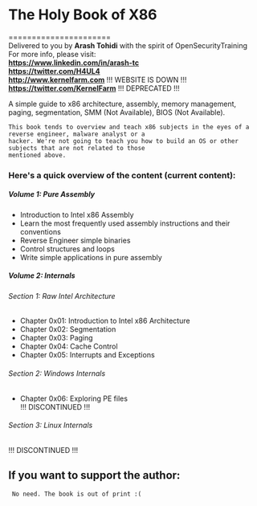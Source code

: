 
# The Holy Book of X86    
======================    
Delivered to you by **Arash Tohidi** with the spirit of OpenSecurityTraining    
For more info, please visit:   
**https://www.linkedin.com/in/arash-tc**  
**https://twitter.com/H4UL4**  
**http://www.kernelfarm.com**   !!! WEBSITE IS DOWN !!!  
**https://twitter.com/KernelFarm**   !!! DEPRECATED !!!  


A simple guide to x86 architecture, assembly, memory management, paging, segmentation, SMM (Not Available), BIOS (Not Available).    

    This book tends to overview and teach x86 subjects in the eyes of a reverse engineer, malware analyst or a
    hacker. We're not going to teach you how to build an OS or other subjects that are not related to those
    mentioned above.

### Here's a quick overview of the content (current content):    

##### Volume 1: Pure Assembly    
  - Introduction to Intel x86 Assembly    
  - Learn the most frequently used assembly instructions and their conventions    
  - Reverse Engineer simple binaries  
  - Control structures and loops
  - Write simple applications in pure assembly

##### Volume 2: Internals    

###### Section 1: Raw Intel Architecture    
  - Chapter 0x01: Introduction to Intel x86 Architecture    
  - Chapter 0x02: Segmentation
  - Chapter 0x03: Paging
  - Chapter 0x04: Cache Control
  - Chapter 0x05: Interrupts and Exceptions
###### Section 2: Windows Internals
  - Chapter 0x06: Exploring PE files  
  !!! DISCONTINUED !!!
###### Section 3: Linux Internals
  !!! DISCONTINUED !!!
## If you want to support the author:
     No need. The book is out of print :(
